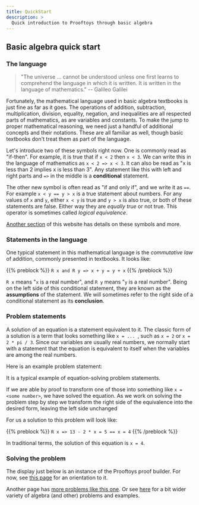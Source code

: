 ```yaml
---
title: QuickStart
description: >
  Quick introduction to Prooftoys through basic algebra
---
```


<!--
# <center>A Computer Partner</center>

## <center>for mathematics</center>



The universe --- everything from the motions of the stars to the changing of the seasons to the functioning of every motor and electronic device --- is ruled by the power of mathematics.

Schools teach the subject, but unfortunately too much of the mathematics taught in schools is more like a book of recipes, and the instructions only help in solving a few kinds of simple problems. Even up to the college level, the precise reasoning behind it all is given little attention.

This need not be so. There are complete systems of mathematical reasoning that are powerful and practical enough to develop even advanced mathematics, and yet based entirely on principles introduced in any basic algebra textbook.

This website and the tools on it are dedicated to showing how you can approach your math challenges with a practical toolkit useful anywhere you may need to apply mathematics.
-->

## Basic algebra quick start

### The language

> "The universe ... cannot be understood unless one first learns
> to comprehend the language in which it is written.
> It is written in the language of mathematics." -- Galileo Galilei

Fortunately, the mathematical language used in basic algebra textbooks is just fine as far as it goes.  The operations of addition, subtraction, multiplication, division, equality, negation, and inequalities are all respected parts of mathematics, as are variables and constants. To make the jump to proper mathematical reasoning, we need just a handful of additional concepts and their notations. These are all familiar as well, though basic textbooks don't treat them as part of the language.

Let's introduce two of these symbols right now. One is commonly read as "if-then". For example, it is true that if `x < 2` then `x < 3`. We can write this in the language of mathematics as `x < 2 => x < 3`. It can also be read as "x is less than 2 implies x is less than 3". Any statement like this with left and right parts and `=>` in the middle is a **conditional** statement.

The other new symbol is often read as "if and only if", and we write it as `==`. For example `x < y == y > x` is a true statement about numbers. For any values of `x` and `y`, either `x < y`  is true and `y > x` is also true, or both of these statements are false. Either way they are *equally true* or not true. This operator is sometimes called *logical equivalence*.

 [Another section](http://localhost:1313/logic-pix-intro/) of this website has details on these symbols and more.

### Statements in the language

One typical statement in this mathematical language is the *commutative law* of addition, commonly presented in textbooks. It looks like:

{{% preblock %}}
`R x and R y => x + y = y + x`
{{% /preblock %}}

`R x` means "`x` is a real number", and `R y` means "`y` is a real number". Being on the left side of this conditional statement, they are known as the **assumptions** of the statement. We will sometimes refer to the right side of a conditional statement as its **conclusion**.

### Problem statements

A solution of an equation is a statement equivalent to it. The classic form of a solution is a term that looks something like `x = ... `, such as `x = 2` or `x = 2 * pi / 3`. Since our variables are usually real numbers, we normally start with a statement that the equation is equivalent to itself when the variables are among the real numbers.

Here is an example problem statement:

<div class="proof-display mb-4" data-require-reals data-steps='
(steps
(1 solveReal (t (((2 * x) - 13) = 9)))
)'>
</div>

It is a typical example of equation-solving problem statements.

If we are able by proof to transform one of those into something like `x = <some number>`,  we have solved the equation.  As we work on solving the problem step by step we transform the right side of the equivalence into the desired form, leaving the left side unchanged

For us a solution to this problem will look like:

{{% preblock %}}
`R x => 13 - 2 * x = 5 == x = 4`
{{% /preblock %}}

In traditional terms, the solution of this equation is `x = 4`.

### Solving the problem

The display just below is an instance of the Prooftoys proof builder. For now, see [this page](/number-game/tutorial1/) for an orientation to it.


<div class=proof-editor data-one-doc data-steps='
(steps (1 solveReal
            (t (13 - 2 * x = 5)))
)'>
</div>

Another page has [more problems like this one](/equations/). Or see [here](/hands-on/#algebra) for a bit wider variety of algebra (and other) problems and examples.